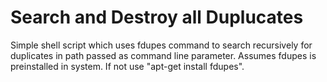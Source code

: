 Search and Destroy all Duplucates
=================================

Simple shell script which uses fdupes command to search recursively for duplicates in path passed as command line parameter.
Assumes fdupes is preinstalled in system. If not use "apt-get install fdupes".